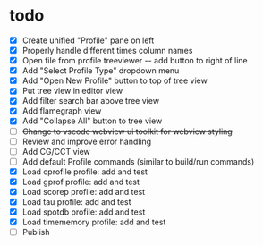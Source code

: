 # todo

- [x] Create unified "Profile" pane on left
- [x] Properly handle different times column names
- [x] Open file from profile treeviewer -- add button to right of line
- [x] Add "Select Profile Type" dropdown menu
- [x] Add "Open New Profile" button to top of tree view
- [x] Put tree view in editor view
- [x] Add filter search bar above tree view
- [x] Add flamegraph view
- [x] Add "Collapse All" button to tree view
- [ ] ~~Change to vscode webview ui toolkit for webview styling~~
- [ ] Review and improve error handling
- [ ] Add CG/CCT view
- [ ] Add default Profile commands (similar to build/run commands)
- [x] Load cprofile profile: add and test
- [x] Load gprof profile: add and test
- [x] Load scorep profile: add and test
- [x] Load tau profile: add and test
- [x] Load spotdb profile: add and test
- [x] Load timememory profile: add and test
- [ ] Publish